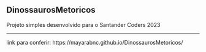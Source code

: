 ## DinossaurosMetoricos ##
Projeto simples desenvolvido para o Santander Coders 2023
<hr>
link para conferir: https://mayarabnc.github.io/DinossaurosMetoricos/
